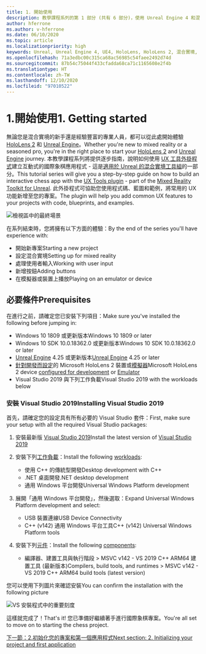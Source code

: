 ```yaml
---
title: 1. 開始使用
description: 教學課程系列的第 1 部分 (共有 6 部分)，使用 Unreal Engine 4 和混合實境工具組 UX 工具外掛程式來建置國際象棋應用程式
author: hferrone
ms.author: v-hferrone
ms.date: 06/10/2020
ms.topic: article
ms.localizationpriority: high
keywords: Unreal, Unreal Engine 4, UE4, HoloLens, HoloLens 2, 混合實境, 教學課程, 開始使用, mrtk, uxt, UX 工具, 文件, 混合實境頭戴式裝置, windows 混合實境頭戴式裝置, 虛擬實境頭戴式裝置
ms.openlocfilehash: 71a3edbc00c315ca68ac56985c54faee2492d74d
ms.sourcegitcommit: 87b54c75044f433cfadda68ca71c1165608e2f4b
ms.translationtype: HT
ms.contentlocale: zh-TW
ms.lasthandoff: 12/10/2020
ms.locfileid: "97010522"
---
```

# <a name="1-getting-started"></a><span data-ttu-id="f90c1-104">1.開始使用</span><span class="sxs-lookup"><span data-stu-id="f90c1-104">1. Getting started</span></span>

<span data-ttu-id="f90c1-105">無論您是混合實境的新手還是經驗豐富的專業人員，都可以從此處開始體驗 [HoloLens 2](https://docs.microsoft.com/windows/mixed-reality/) 和 [Unreal Engine](https://www.unrealengine.com/en-US/)。</span><span class="sxs-lookup"><span data-stu-id="f90c1-105">Whether you're new to mixed reality or a seasoned pro, you're in the right place to start your [HoloLens 2](https://docs.microsoft.com/windows/mixed-reality/) and [Unreal Engine](https://www.unrealengine.com/en-US/) journey.</span></span> <span data-ttu-id="f90c1-106">本教學課程系列將提供逐步指南，說明如何使用 [UX 工具外掛程式](https://github.com/microsoft/MixedReality-UXTools-Unreal)建立互動式的國際象棋應用程式 - 這是[適用於 Unreal 的混合實境工具組](https://github.com/microsoft/MixedRealityToolkit-Unreal)的一部分。</span><span class="sxs-lookup"><span data-stu-id="f90c1-106">This tutorial series will give you a step-by-step guide on how to build an interactive chess app with the [UX Tools plugin](https://github.com/microsoft/MixedReality-UXTools-Unreal) - part of the [Mixed Reality Toolkit for Unreal](https://github.com/microsoft/MixedRealityToolkit-Unreal).</span></span> <span data-ttu-id="f90c1-107">此外掛程式可協助您使用程式碼、藍圖和範例，將常用的 UX 功能新增至您的專案。</span><span class="sxs-lookup"><span data-stu-id="f90c1-107">The plugin will help you add common UX features to your projects with code, blueprints, and examples.</span></span> 

![檢視區中的最終場景](images/unreal-uxt/5-endscene.PNG)

<span data-ttu-id="f90c1-109">在系列結束時，您將擁有以下方面的體驗：</span><span class="sxs-lookup"><span data-stu-id="f90c1-109">By the end of the series you'll have experience with:</span></span>
* <span data-ttu-id="f90c1-110">開始新專案</span><span class="sxs-lookup"><span data-stu-id="f90c1-110">Starting a new project</span></span>
* <span data-ttu-id="f90c1-111">設定混合實境</span><span class="sxs-lookup"><span data-stu-id="f90c1-111">Setting up for mixed reality</span></span>
* <span data-ttu-id="f90c1-112">處理使用者輸入</span><span class="sxs-lookup"><span data-stu-id="f90c1-112">Working with user input</span></span>
* <span data-ttu-id="f90c1-113">新增按鈕</span><span class="sxs-lookup"><span data-stu-id="f90c1-113">Adding buttons</span></span>
* <span data-ttu-id="f90c1-114">在模擬器或裝置上播放</span><span class="sxs-lookup"><span data-stu-id="f90c1-114">Playing on an emulator or device</span></span>

## <a name="prerequisites"></a><span data-ttu-id="f90c1-115">必要條件</span><span class="sxs-lookup"><span data-stu-id="f90c1-115">Prerequisites</span></span>

<span data-ttu-id="f90c1-116">在進行之前，請確定您已安裝下列項目：</span><span class="sxs-lookup"><span data-stu-id="f90c1-116">Make sure you've installed the following before jumping in:</span></span>
* <span data-ttu-id="f90c1-117">Windows 10 1809 或更新版本</span><span class="sxs-lookup"><span data-stu-id="f90c1-117">Windows 10 1809 or later</span></span>
* <span data-ttu-id="f90c1-118">Windows 10 SDK 10.0.18362.0 或更新版本</span><span class="sxs-lookup"><span data-stu-id="f90c1-118">Windows 10 SDK 10.0.18362.0 or later</span></span>
* <span data-ttu-id="f90c1-119">[Unreal Engine](https://www.unrealengine.com/en-US/get-now) 4.25 或更新版本</span><span class="sxs-lookup"><span data-stu-id="f90c1-119">[Unreal Engine](https://www.unrealengine.com/en-US/get-now) 4.25 or later</span></span>
* <span data-ttu-id="f90c1-120">[針對開發而設定](../../platform-capabilities-and-apis/using-visual-studio.md#enabling-developer-mode)的 Microsoft HoloLens 2 裝置或[模擬器](../../platform-capabilities-and-apis/using-the-hololens-emulator.md#hololens-2-emulator-overview)</span><span class="sxs-lookup"><span data-stu-id="f90c1-120">Microsoft HoloLens 2 device [configured for development](../../platform-capabilities-and-apis/using-visual-studio.md#enabling-developer-mode) or [Emulator](../../platform-capabilities-and-apis/using-the-hololens-emulator.md#hololens-2-emulator-overview)</span></span>
* <span data-ttu-id="f90c1-121">Visual Studio 2019 與下列工作負載</span><span class="sxs-lookup"><span data-stu-id="f90c1-121">Visual Studio 2019 with the workloads below</span></span>

### <a name="installing-visual-studio-2019"></a><span data-ttu-id="f90c1-122">安裝 Visual Studio 2019</span><span class="sxs-lookup"><span data-stu-id="f90c1-122">Installing Visual Studio 2019</span></span>

<span data-ttu-id="f90c1-123">首先，請確定您的設定具有所有必要的 Visual Studio 套件：</span><span class="sxs-lookup"><span data-stu-id="f90c1-123">First, make sure your setup with all the required Visual Studio packages:</span></span>
1. <span data-ttu-id="f90c1-124">安裝最新版 [Visual Studio 2019](https://visualstudio.microsoft.com/downloads/)</span><span class="sxs-lookup"><span data-stu-id="f90c1-124">Install the latest version of [Visual Studio 2019](https://visualstudio.microsoft.com/downloads/)</span></span>
1. <span data-ttu-id="f90c1-125">安裝下列[工作負載](https://docs.microsoft.com/visualstudio/install/modify-visual-studio?#modify-workloads)：</span><span class="sxs-lookup"><span data-stu-id="f90c1-125">Install the following [workloads](https://docs.microsoft.com/visualstudio/install/modify-visual-studio?#modify-workloads):</span></span>
    * <span data-ttu-id="f90c1-126">使用 C++ 的傳統型開發</span><span class="sxs-lookup"><span data-stu-id="f90c1-126">Desktop development with C++</span></span>
    * <span data-ttu-id="f90c1-127">.NET 桌面開發</span><span class="sxs-lookup"><span data-stu-id="f90c1-127">.NET desktop development</span></span>
    * <span data-ttu-id="f90c1-128">通用 Windows 平台開發</span><span class="sxs-lookup"><span data-stu-id="f90c1-128">Universal Windows Platform development</span></span>
1. <span data-ttu-id="f90c1-129">展開「通用 Windows 平台開發」，然後選取：</span><span class="sxs-lookup"><span data-stu-id="f90c1-129">Expand Universal Windows Platform development and select:</span></span> 
    * <span data-ttu-id="f90c1-130">USB 裝置連線</span><span class="sxs-lookup"><span data-stu-id="f90c1-130">USB Device Connectivity</span></span>
    * <span data-ttu-id="f90c1-131">C++ (v142) 通用 Windows 平台工具</span><span class="sxs-lookup"><span data-stu-id="f90c1-131">C++ (v142) Universal Windows Platform tools</span></span>

1. <span data-ttu-id="f90c1-132">安裝下列[元件](https://docs.microsoft.com/visualstudio/install/modify-visual-studio?#modify-individual-components)：</span><span class="sxs-lookup"><span data-stu-id="f90c1-132">Install the following [components](https://docs.microsoft.com/visualstudio/install/modify-visual-studio?#modify-individual-components):</span></span>
    * <span data-ttu-id="f90c1-133">編譯器、建置工具與執行階段 > MSVC v142 - VS 2019 C++ ARM64 建置工具 (最新版本)</span><span class="sxs-lookup"><span data-stu-id="f90c1-133">Compilers, build tools, and runtimes > MSVC v142 - VS 2019 C++ ARM64 build tools (latest version)</span></span>

<span data-ttu-id="f90c1-134">您可以使用下列圖片來確認安裝</span><span class="sxs-lookup"><span data-stu-id="f90c1-134">You can confirm the installation with the following picture</span></span>

![VS 安裝程式中的重要刻度](images/unreal-uxt/1-install-the-tools.png)

<span data-ttu-id="f90c1-136">這樣就完成了！</span><span class="sxs-lookup"><span data-stu-id="f90c1-136">That's it!</span></span> <span data-ttu-id="f90c1-137">您已準備好繼續著手進行國際象棋專案。</span><span class="sxs-lookup"><span data-stu-id="f90c1-137">You're all set to move on to starting the chess project.</span></span>

[<span data-ttu-id="f90c1-138">下一節：2.初始化您的專案和第一個應用程式</span><span class="sxs-lookup"><span data-stu-id="f90c1-138">Next section: 2. Initializing your project and first application</span></span>](unreal-uxt-ch2.md)